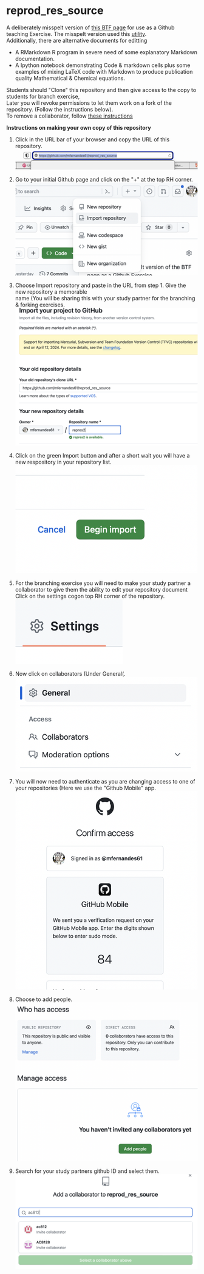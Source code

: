 # reprod_res_source
A deliberately misspelt version of [this BTF page](https://bioinfotraining.bio.cam.ac.uk/about-facility) 
for use as a Github teaching Exercise. The misspelt version used this 
[utility](https://www.online-utility.org/text/misspellizer.jsp).  
Additionally, there are alternative documents for editting 
- A RMarkdown R program in severe need of some explanatory Markdown documentation.
- A Ipython notebook demonstrating Code & markdown cells plus some examples of mixing LaTeX code with Markdown to produce publication quality Mathematical & Chemical equations.     

Students should "Clone" this repository and then give access to the copy to students for branch exercise,    
Later you will revoke permissions to let them work on a fork of the repository.
(Follow the instructions below).   
To remove a collaborator, follow [these instructions](https://docs.github.com/en/account-and-profile/setting-up-and-managing-your-personal-account-on-github/managing-access-to-your-personal-repositories/removing-a-collaborator-from-a-personal-repository)

__Instructions on making your own copy of this repository__
1. Click in the URL bar of your browser and copy the URL of this repository.   
![Step 1](img/step-2.png "Step 1")

2. Go to your initial Github page and click on the "+" at the top RH corner.    
![Step 2](img/step-1.png "Step 2")

3. Choose Import repository and paste in the URL from step 1. Give the new repository a memorable    
name (You will be sharing this with your study partner for the branching & forking exercises.         
![Step 3](img/step-3.png "Step 3")

4. Click on the green Import button and after a short wait you will have a new respository in your repository list.    
![Step 4](img/step-4.png "Step 4")
   
5. For the branching exercise you will need to make your study partner a collaborator to give
them the ability to edit your repository document Click on the settings cogon top RH corner of the repository.
![Step 5](img/step-5.png "Step 5")
   
6. Now click on collaborators (Under General(.      
![Step 6](img/step-6.png "Step 6")
    
7. You will now need to authenticate as you are changing access to one of your repositories (Here we use the "Github Mobile" app.   
![Step 7](img/step-7.png "Step 7")
   
8. Choose to add people.   
![Step 9](img/step-9.png "Step 9")
    
9. Search for your study partners github ID and select them.    
![Step 10](img/step-10.png "Step 10")
